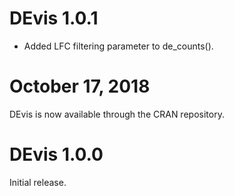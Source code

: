 # DEvis 1.0.1

* Added LFC filtering parameter to de_counts().

# October 17, 2018

DEvis is now available through the CRAN repository. 

# DEvis 1.0.0

Initial release.  
